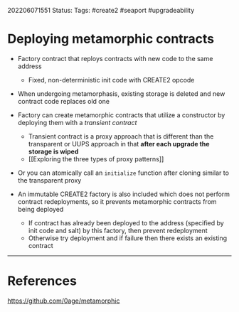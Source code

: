 202206071551
Status: 
Tags: #create2 #seaport #upgradeability 

# Deploying metamorphic contracts
- Factory contract that reploys contracts with new code to the same address
	- Fixed, non-deterministic init code with CREATE2 opcode
- When undergoing metamorphasis, existing storage is deleted and new contract code replaces old one
- Factory can create metamorphic contracts that utilize a constructor by deploying them with a *transient contract*
	- Transient contract is a proxy approach that is different than the transparent or UUPS approach in that **after each upgrade the storage is wiped** 
	- [[Exploring the three types of proxy patterns]]
- Or you can atomically call an `initialize` function after cloning similar to the transparent proxy

- An immutable CREATE2 factory is also included which does not perform contract redeployments, so it prevents metamorphic contracts from being deployed
	- If contract has already been deployed to the address (specified by init code and salt) by this factory, then prevent redeployment 
	- Otherwise try deployment and if failure then there exists an existing contract








---
# References
https://github.com/0age/metamorphic
